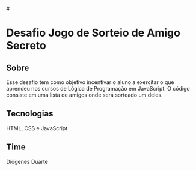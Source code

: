 #<h1>Desafio Jogo de Sorteio de Amigo Secreto</h1>

<h2>  Sobre </h2>

<p> Esse desafio tem como objetivo incentivar o aluno a exercitar o que aprendeu nos cursos de Lógica de Programação em JavaScript. 
O código consiste em uma lista de amigos onde será sorteado um deles. </p>

## Tecnologias
<div>
<p> HTML, CSS e JavaScript </p>
</div>

## Time
Diógenes Duarte
